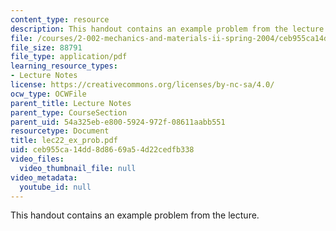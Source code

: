 ```yaml
---
content_type: resource
description: This handout contains an example problem from the lecture.
file: /courses/2-002-mechanics-and-materials-ii-spring-2004/ceb955ca14dd8d8669a54d22cedfb338_lec22_ex_prob.pdf
file_size: 88791
file_type: application/pdf
learning_resource_types:
- Lecture Notes
license: https://creativecommons.org/licenses/by-nc-sa/4.0/
ocw_type: OCWFile
parent_title: Lecture Notes
parent_type: CourseSection
parent_uid: 54a325eb-e800-5924-972f-08611aabb551
resourcetype: Document
title: lec22_ex_prob.pdf
uid: ceb955ca-14dd-8d86-69a5-4d22cedfb338
video_files:
  video_thumbnail_file: null
video_metadata:
  youtube_id: null
---
```

This handout contains an example problem from the lecture.
